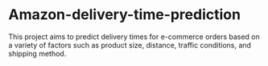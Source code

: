 # Amazon-delivery-time-prediction
This project aims to predict delivery times for e-commerce orders based on a variety of factors such as product size, distance, traffic conditions, and shipping method.
